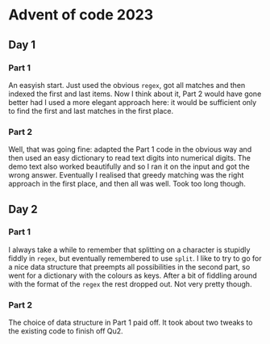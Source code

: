 # Advent of code 2023

## Day 1

### Part 1

An easyish start. Just used the obvious `regex`, got all matches and then indexed the first and last items. Now I think about it, Part 2 would have gone better had I used a more elegant approach here: it would be sufficient only to find the first and last matches in the first place.

### Part 2

Well, that was going fine: adapted the Part 1 code in the obvious way and then used an easy dictionary to read text digits into numerical digits. The demo text also worked beautifully and so I ran it on the input and got the wrong answer. Eventually I realised that greedy matching was the right approach in the first place, and then all was well. Took too long though.

## Day 2

### Part 1

I always take a while to remember that splitting on a character is stupidly fiddly in `regex`, but eventually remembered to use `split`. I like to try to go for a nice data structure that preempts all possibilities in the second part, so went for a dictionary with the colours as keys. After a bit of fiddling around with the format of the `regex` the rest dropped out. Not very pretty though.

### Part 2

The choice of data structure in Part 1 paid off. It took about two tweaks to the existing code to finish off Qu2.